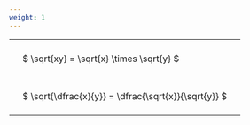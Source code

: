 ```yaml
---
weight: 1
---
```


<style type="text/css">
#T_838f2 th.col_heading {
  text-align: left;
  font-size: 1em;
}
#T_838f2 td {
  text-align: left;
  font-size: 1em;
  padding: 1.5em;
}
</style>
<table id="T_838f2">
  <thead>
  </thead>
  <tbody>
    <tr>
      <td id="T_838f2_row0_col0" class="data row0 col0" >$ \sqrt{xy} = \sqrt{x} \times \sqrt{y} $</td>
    </tr>
    <tr>
      <td id="T_838f2_row1_col0" class="data row1 col0" >$ \sqrt{\dfrac{x}{y}} = \dfrac{\sqrt{x}}{\sqrt{y}} $</td>
    </tr>
  </tbody>
</table>
